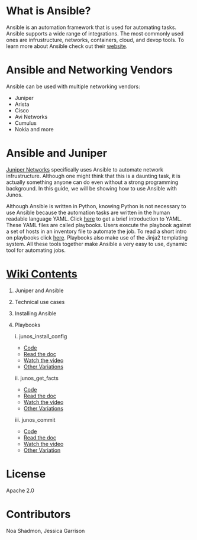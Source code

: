# What is Ansible?
Ansible is an automation framework that is used for automating tasks. Ansible supports a wide range of integrations. The most commonly used ones are infrustructure, networks, containers, cloud, and devop tools. To learn more about Ansible check out their [website](https://ansible.com). 

# Ansible and Networking Vendors
Ansible can be used with multiple networking vendors: 
* Juniper
* Arista
* Cisco
* Avi Networks
* Cumulus
* Nokia and more

# Ansible and Juniper
[Juniper Networks](http://www.juniper.net/us/en/) specifically uses Ansible to automate network infrustructure. Although one might think that this is a daunting task, it is actually something anyone can do even without a strong programming background. In this guide, we will be showing how to use Ansible with Junos. 

Although Ansible is written in Python, knowing Python is not necessary to use Ansible because the automation tasks are written in the human readable language YAML. Click [here](../master/resources/yaml.pdf) to get a brief introduction to YAML. These YAML files are called playbooks. Users execute the playbook against a set of hosts in an inventory file to automate the job. To read a short intro on playbooks click [here](../master/resources/playbooks.pdf). Playbooks also make use of the Jinja2 templating system. All these tools together make Ansible a very easy to use, dynamic tool for automating jobs.  

# [Wiki Contents](https://github.com/Juniper/ansible-junos-examples/wiki)
1. Juniper and Ansible
2. Technical use cases
3. Installing Ansible
4. Playbooks

    i. junos_install_config 
     * [Code](https://github.com/Juniper/ansible-junos-examples/blob/master/library/junos_install_config.yaml)
     * [Read the doc](https://github.com/Juniper/ansible-junos-examples/wiki/junos_install_config)
     * [Watch the video](https://www.youtube.com/watch?v=gHFyhr3imIc)
     * [Other Variations](https://github.com/ksator/ansible-training-for-junos-automation/blob/master/junos_install_conf/pb.yml)
     
    ii. junos_get_facts   
      * [Code](https://github.com/Juniper/ansible-junos-examples/blob/master/library/junos_get_facts.yaml)
      * [Read the doc](https://github.com/Juniper/ansible-junos-examples/wiki/junos_get_facts)
      * [Watch the video](https://www.youtube.com/watch?v=KDPTs_9qd8o) 
      * [Other Variations](https://github.com/ksator/ansible-training-for-junos-automation/tree/master/junos_get_facts/pb.yaml)
      
    iii. junos_commit    
      * [Code](https://github.com/Juniper/ansible-junos-examples/blob/master/library/junos_commit.yaml)
      * [Read the doc](https://github.com/Juniper/ansible-junos-examples/wiki/junos_commit)
      * [Watch the video](https://www.youtube.com/watch?v=M4qSlrb3-zU)
      * [Other Variation](https://github.com/ksator/ansible-training-for-junos-automation/blob/master/junos_commit/pb.yml)

# License
Apache 2.0

# Contributors
Noa Shadmon, Jessica Garrison


